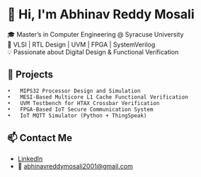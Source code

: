 # 👋 Hi, I'm Abhinav Reddy Mosali

🎓 Master’s in Computer Engineering @ Syracuse University  
🔧 VLSI | RTL Design | UVM | FPGA | SystemVerilog  
💡 Passionate about Digital Design & Functional Verification

## 📂 Projects
	•	MIPS32 Processor Design and Simulation
	•	MESI-Based Multicore L1 Cache Functional Verification
	•	UVM Testbench for HTAX Crossbar Verification
	•	FPGA-Based IoT Secure Communication System
	•	IoT MQTT Simulator (Python + ThingSpeak)


## 📫 Contact Me
- [LinkedIn](https://www.linkedin.com/in/abhinavmosali/)
- 📧 abhinavreddymosali2001@gmail.com
